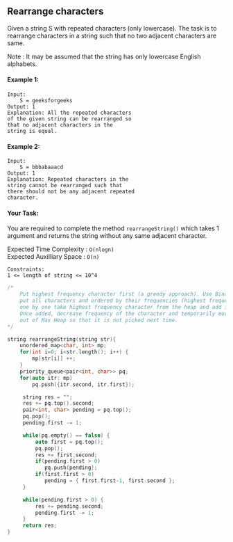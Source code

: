 ## Rearrange characters

Given a string S with repeated characters (only lowercase). The task is to rearrange characters in a string such that no two adjacent characters are same.

Note : It may be assumed that the string has only lowercase English alphabets.

#### Example 1:

```
Input:
    S = geeksforgeeks
Output: 1
Explanation: All the repeated characters
of the given string can be rearranged so
that no adjacent characters in the
string is equal.
```

#### Example 2:

```
Input:
    S = bbbabaaacd
Output: 1
Explanation: Repeated characters in the
string cannot be rearranged such that
there should not be any adjacent repeated
character.
```

#### Your Task:

You are required to complete the method `rearrangeString()` which takes 1 argument and returns the string without any same adjacent character.

Expected Time Complexity : `O(nlogn)`  
Expected Auxilliary Space : `O(n)`

```
Constraints:
1 <= length of string <= 10^4
```

```c++
/*
    Put highest frequency character first (a greedy approach). Use Binary Max Heap and
    put all characters and ordered by their frequencies (highest frequency character at root).
    one by one take highest frequency character from the heap and add it to result.
    Once added, decrease frequency of the character and temporarily move this character
    out of Max Heap so that it is not picked next time.
*/

string rearrangeString(string str){
	unordered_map<char, int> mp;
	for(int i=0; i<str.length(); i++) {
	    mp[str[i]] ++;
	}
	priority_queue<pair<int, char>> pq;
	for(auto itr: mp)
	    pq.push({itr.second, itr.first});

	 string res = "";
	 res += pq.top().second;
	 pair<int, char> pending = pq.top();
	 pq.pop();
	 pending.first -= 1;

	 while(pq.empty() == false) {
	     auto first = pq.top();
	     pq.pop();
	     res += first.second;
	     if(pending.first > 0)
	        pq.push(pending);
	     if(first.first > 0)
	        pending = { first.first-1, first.second };
	 }

	 while(pending.first > 0) {
	     res += pending.second;
	     pending.first -= 1;
	 }
	 return res;
}
```
